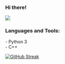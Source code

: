 ### Hi there!

![](https://komarev.com/ghpvc/?username=hvrrl&color=dc143c)


<h3 align="left">Languages and Tools:</h3>
<p align="left">
  - Python 3 <br>
  - C++
</p>



[![GitHub Streak](https://github-readme-streak-stats.herokuapp.com/?user=hvrrl)](https://git.io/streak-stats)

